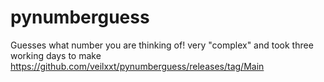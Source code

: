 # pynumberguess
Guesses what number you are thinking of!
very "complex" and took three working days to make
https://github.com/veilxxt/pynumberguess/releases/tag/Main
